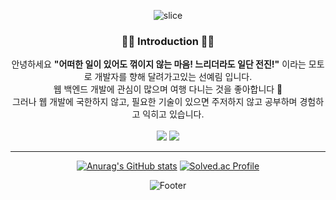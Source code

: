 <div align="center">

  ![slice](https://capsule-render.vercel.app/api?type=slice&color=auto&height=200&text=Hi%20there👋&fontAlign=80&rotate=13&fontAlignY=25&desc=yerim's%20GitHub&descAlign=70.&descAlignY=44)
  


<h3 align="center">👩‍💻 Introduction 👩‍💻</h3>
  안녕하세요 <strong>"어떠한 일이 있어도 꺾이지 않는 마음! 느리더라도 일단 전진!"</strong> 이라는 모토로 개발자를 향해 달려가고있는 선예림 입니다.<br>
  웹 백엔드 개발에 관심이 많으며 여행 다니는 것을 좋아합니다 🛫<br>
  그러나 웹 개발에 국한하지 않고, 필요한 기술이 있으면 주저하지 않고 공부하며 경험하고 익히고 있습니다.
  <br>
  <br>
<a href="https://velog.io/@yaelim6"><img src="https://img.shields.io/badge/Velog-3DDC84?style=flat-square&logo=Blogger&logoColor=white"/></a>
  <a href="mailto:syl1602@naver.com"><img src="https://img.shields.io/badge/Email-D0A9F5?style=flat-square&logo=Naver&logoColor=white&link=mailto:syl1602@naver.com"/></a>
  
  <hr>
  
[![Anurag's GitHub stats](https://github-readme-stats.vercel.app/api?username=SunYerim&hide_title=true&show_icons=true&include_all_commits=true&disable_animations=true&theme=vue)](https://github.com/anuraghazra/github-readme-stats) [![Solved.ac Profile](http://mazassumnida.wtf/api/v2/generate_badge?boj=yaelim6)](https://solved.ac/yaelim6/)


  ![Footer](https://capsule-render.vercel.app/api?type=waving&color=auto&height=200&section=footer)
</div>


<!--![Top Langs](https://github-readme-stats.vercel.app/api/top-langs/?username=SunYerim&layout=compact&theme=tokyonight)--->

<!---
SunYerim/SunYerim is a ✨ special ✨ repository because its `README.md` (this file) appears on your GitHub profile.
You can click the Preview link to take a look at your changes.
--->
